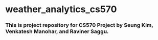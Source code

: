 # weather_analytics_cs570

### This is project repository for CS570 Project by Seung Kim, Venkatesh Manohar, and Raviner Saggu.
